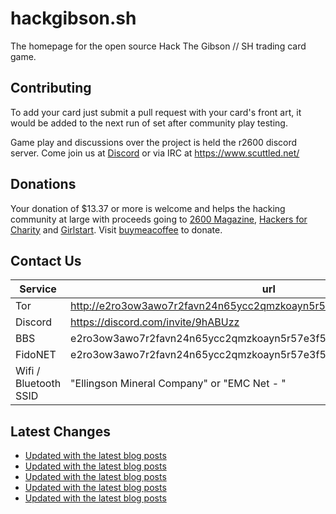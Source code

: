 # hackgibson.sh
The homepage for the open source Hack The Gibson // SH trading card game.


## Contributing

To add your card just submit a pull request with your card's front art, it would be added to the next run of set after community play testing.

Game play and discussions over the project is held the r2600 discord server. Come join us at [Discord](https://discord.com/invite/9hABUzz) or via IRC at https://www.scuttled.net/


## Donations

Your donation of $13.37 or more is welcome and helps the hacking community at large with proceeds going to [2600 Magazine](https://2600.com/), [Hackers for Charity](https://hackersforcharity.org) and [Girlstart](https://girlstart.org).  Visit [buymeacoffee](https://www.buymeacoffee.com/hackgibson.sh) to donate.


## Contact Us

Service | url
-|-
Tor | http://e2ro3ow3awo7r2favn24n65ycc2qmzkoayn5r57e3f56nvjwdcgg32ad.onion
Discord | https://discord.com/invite/9hABUzz
BBS | e2ro3ow3awo7r2favn24n65ycc2qmzkoayn5r57e3f56nvjwdcgg32ad.onion:23
FidoNET | e2ro3ow3awo7r2favn24n65ycc2qmzkoayn5r57e3f56nvjwdcgg32ad.onion:24554
Wifi / Bluetooth SSID | "Ellingson Mineral Company" or "EMC Net - <fidonet address>"

## Latest Changes
<!-- BLOG-POST-LIST:START -->
- [Updated with the latest blog posts](https://github.com/DFW2600/hackgibson.sh/commit/bc1494cf09681a382e0ec2e38cdcb3f4be7bc718)
- [Updated with the latest blog posts](https://github.com/DFW2600/hackgibson.sh/commit/8edef88f5bcc495d151a76e3b25f0c0e9419d96e)
- [Updated with the latest blog posts](https://github.com/DFW2600/hackgibson.sh/commit/dcd4304c2de8a28fa45558461e905693a866a536)
- [Updated with the latest blog posts](https://github.com/DFW2600/hackgibson.sh/commit/39ca3abe8c6205d67ed46b8106cd8c54d5a8e787)
- [Updated with the latest blog posts](https://github.com/DFW2600/hackgibson.sh/commit/f60e739fdc32b3c81072b5e4affacdd9300d7404)
<!-- BLOG-POST-LIST:END -->
